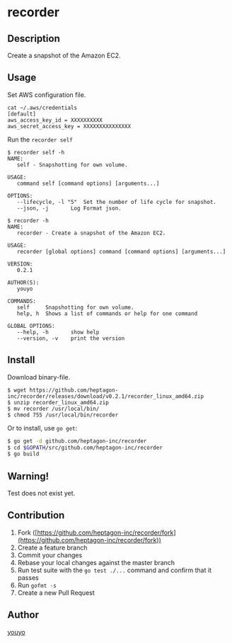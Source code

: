 # recorder

## Description

Create a snapshot of the Amazon EC2.

## Usage

Set AWS configuration file.

```
cat ~/.aws/credentials
[default]
aws_access_key_id = XXXXXXXXXX
aws_secret_access_key = XXXXXXXXXXXXXXX
```

Run the `recorder self`

```
$ recorder self -h
NAME:
   self - Snapshotting for own volume.

USAGE:
   command self [command options] [arguments...]

OPTIONS:
   --lifecycle, -l "5"	Set the number of life cycle for snapshot.
   --json, -j		Log Format json.
```

```
$ recorder -h
NAME:
   recorder - Create a snapshot of the Amazon EC2.

USAGE:
   recorder [global options] command [command options] [arguments...]

VERSION:
   0.2.1

AUTHOR(S):
   youyo

COMMANDS:
   self		Snapshotting for own volume.
   help, h	Shows a list of commands or help for one command

GLOBAL OPTIONS:
   --help, -h		show help
   --version, -v	print the version
```


## Install

Download binary-file.

```
$ wget https://github.com/heptagon-inc/recorder/releases/download/v0.2.1/recorder_linux_amd64.zip
$ unzip recorder_linux_amd64.zip
$ mv recorder /usr/local/bin/
$ chmod 755 /usr/local/bin/recorder
```

Or to install, use `go get`:

```bash
$ go get -d github.com/heptagon-inc/recorder
$ cd $GOPATH/src/github.com/heptagon-inc/recorder
$ go build
```

## Warning!

Test does not exist yet.

## Contribution

1. Fork ([https://github.com/heptagon-inc/recorder/fork](https://github.com/heptagon-inc/recorder/fork))
1. Create a feature branch
1. Commit your changes
1. Rebase your local changes against the master branch
1. Run test suite with the `go test ./...` command and confirm that it passes
1. Run `gofmt -s`
1. Create a new Pull Request

## Author

[youyo](https://github.com/youyo)
